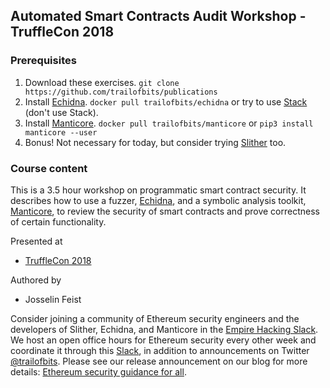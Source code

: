 ## Automated Smart Contracts Audit Workshop - TruffleCon 2018

### Prerequisites

1. Download these exercises. `git clone https://github.com/trailofbits/publications`
2. Install [Echidna](https://github.com/trailofbits/echidna). `docker pull trailofbits/echidna` or try to use [Stack](https://docs.haskellstack.org/en/stable/README/) (don't use Stack).
3. Install [Manticore](https://github.com/trailofbits/manticore). `docker pull trailofbits/manticore` or `pip3 install manticore --user`
4. Bonus! Not necessary for today, but consider trying [Slither](https://github.com/trailofbits/slither) too.

### Course content

This is a 3.5 hour workshop on programmatic smart contract security. It describes how to use a fuzzer, [Echidna](https://github.com/trailofbits/echidna/), and a symbolic analysis toolkit, [Manticore](https://github.com/trailofbits/manticore), to review the security of smart contracts and prove correctness of certain functionality.

Presented at
 * [TruffleCon 2018](https://truffleframework.com/trufflecon2018)

Authored by
 * Josselin Feist

Consider joining a community of Ethereum security engineers and the developers of Slither, Echidna, and Manticore in the [Empire Hacking Slack](https://empireslacking.herokuapp.com). We host an open office hours for Ethereum security every other week and coordinate it through this [Slack](https://empireslacking.herokuapp.com), in addition to announcements on Twitter [@trailofbits](https://twitter.com/trailofbits). Please see our release announcement on our blog for more details: [Ethereum security guidance for all](https://blog.trailofbits.com/2018/10/04/ethereum-security-guidance-for-all/).

